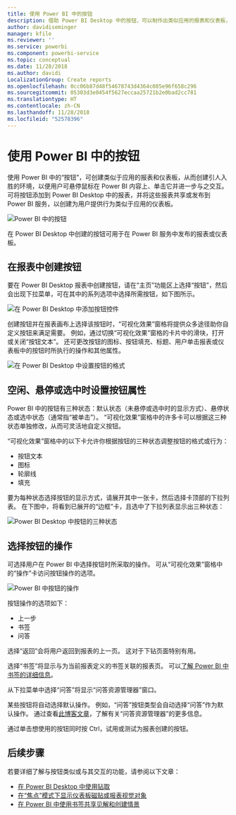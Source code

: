 ```yaml
---
title: 使用 Power BI 中的按钮
description: 借助 Power BI Desktop 中的按钮，可以制作出类似应用的报表和仪表板，并加深与用户的互动
author: davidiseminger
manager: kfile
ms.reviewer: ''
ms.service: powerbi
ms.component: powerbi-service
ms.topic: conceptual
ms.date: 11/28/2018
ms.author: davidi
LocalizationGroup: Create reports
ms.openlocfilehash: 0cc06b87d48f54678743d4364c085e96f658c296
ms.sourcegitcommit: 05303d3e0454f5627eccaa25721b2e0bad2cc781
ms.translationtype: HT
ms.contentlocale: zh-CN
ms.lasthandoff: 11/28/2018
ms.locfileid: "52578396"
---
```

# <a name="using-buttons-in-power-bi"></a>使用 Power BI 中的按钮
使用 Power BI 中的“按钮”，可创建类似于应用的报表和仪表板，从而创建引人入胜的环境，以便用户可悬停鼠标在 Power BI 内容上、单击它并进一步与之交互。 可将按钮添加到 Power BI Desktop 中的报表，并将这些报表共享或发布到 Power BI 服务，以创建为用户提供行为类似于应用的仪表板。

![Power BI 中的按钮](media/desktop-buttons/desktop-buttons_01.png)

在 Power BI Desktop 中创建的按钮可用于在 Power BI 服务中发布的报表或仪表板。

## <a name="creating-buttons-in-reports"></a>在报表中创建按钮
要在 Power BI Desktop 报表中创建按钮，请在“主页”功能区上选择“按钮”，然后会出现下拉菜单，可在其中的系列选项中选择所需按钮，如下图所示。 

![在 Power BI Desktop 中添加按钮控件](media/desktop-buttons/desktop-buttons_02.png)

创建按钮并在报表画布上选择该按钮时，“可视化效果”窗格将提供众多途径助你自定义按钮来满足需要。 例如，通过切换“可视化效果”窗格的卡片中的滑块，打开或关闭“按钮文本”。 还可更改按钮的图标、按钮填充、标题、用户单击报表或仪表板中的按钮时所执行的操作和其他属性。

![在 Power BI Desktop 中设置按钮的格式](media/desktop-buttons/desktop-buttons_03.png)

## <a name="set-button-properties-when-idle-hovered-over-or-selected"></a>空闲、悬停或选中时设置按钮属性

Power BI 中的按钮有三种状态：默认状态（未悬停或选中时的显示方式）、悬停状态或选中状态（通常指“被单击”）。 “可视化效果”窗格中的许多卡可以根据这三种状态单独修改，从而可灵活地自定义按钮。

“可视化效果”窗格中的以下卡允许你根据按钮的三种状态调整按钮的格式或行为：

* 按钮文本
* 图标
* 轮廓线
* 填充

要为每种状态选择按钮的显示方式，请展开其中一张卡，然后选择卡顶部的下拉列表。 在下图中，将看到已展开的“边框”卡，且选中了下拉列表显示出三种状态：

![Power BI Desktop 中按钮的三种状态](media/desktop-buttons/desktop-buttons_04.png)


## <a name="select-the-action-for-a-button"></a>选择按钮的操作

可选择用户在 Power BI 中选择按钮时所采取的操作。 可从“可视化效果”窗格中的“操作”卡访问按钮操作的选项。

![Power BI 中按钮的操作](media/desktop-buttons/desktop-buttons_05.png)

按钮操作的选项如下：

* 上一步
* 书签
* 问答

选择“返回”会将用户返回到报表的上一页。 这对于下钻页面特别有用。

选择“书签”将显示与为当前报表定义的书签关联的报表页。 可以[了解 Power BI 中书签的详细信息](desktop-bookmarks.md)。 

从下拉菜单中选择“问答”将显示“问答资源管理器”窗口。 

某些按钮将自动选择默认操作。 例如，“问答”按钮类型会自动选择“问答”作为默认操作。 通过查看[此博客文章](https://powerbi.microsoft.com/blog/power-bi-desktop-april-2018-feature-summary/#Q&AExplorer)，了解有关“问答资源管理器”的更多信息。

通过单击想使用的按钮同时按 Ctrl，试用或测试为报表创建的按钮。 

## <a name="next-steps"></a>后续步骤
若要详细了解与按钮类似或与其交互的功能，请参阅以下文章：

* [在 Power BI Desktop 中使用钻取](desktop-drillthrough.md)
* [在“焦点”模式下显示仪表板磁贴或报表视觉对象](consumer/end-user-focus.md)
* [在 Power BI 中使用书签共享见解和创建情景](desktop-bookmarks.md)

